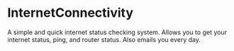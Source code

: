 # InternetConnectivity
A simple and quick internet status checking system. Allows you to get your internet status, ping, and router status. Also emails you every day.